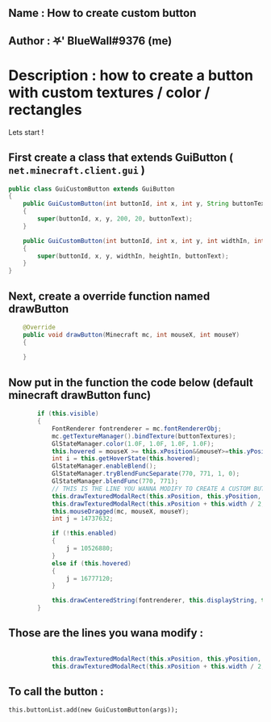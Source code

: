 ## Name : How to create custom button
## Author : ⛧' BlueWall#9376 (me)
# Description : how to create a button with custom textures / color / rectangles

Lets start !
## First create a class that extends GuiButton ( `net.minecraft.client.gui` )
```java
public class GuiCustomButton extends GuiButton
{
    public GuiCustomButton(int buttonId, int x, int y, String buttonText)
    {
        super(buttonId, x, y, 200, 20, buttonText);
    }

    public GuiCustomButton(int buttonId, int x, int y, int widthIn, int heightIn, String buttonText)
    {
        super(buttonId, x, y, widthIn, heightIn, buttonText);
    }
}
```
## Next, create a override function named drawButton
```java
    @Override
    public void drawButton(Minecraft mc, int mouseX, int mouseY)
    {
        
    }
```
## Now put in the function the code below (default minecraft drawButton func)
```java
        if (this.visible)
        {
            FontRenderer fontrenderer = mc.fontRendererObj;
            mc.getTextureManager().bindTexture(buttonTextures);
            GlStateManager.color(1.0F, 1.0F, 1.0F, 1.0F);
            this.hovered = mouseX >= this.xPosition&&mouseY>=this.yPosition&&mouseX<this.xPosition+this.width&&mouseY<this.yPosition+this.height;
            int i = this.getHoverState(this.hovered);
            GlStateManager.enableBlend();
            GlStateManager.tryBlendFuncSeparate(770, 771, 1, 0);
            GlStateManager.blendFunc(770, 771);
            // THIS IS THE LINE YOU WANNA MODIFY TO CREATE A CUSTOM BUTTON
            this.drawTexturedModalRect(this.xPosition, this.yPosition, 0, 46 + i * 20, this.width / 2, this.height);
            this.drawTexturedModalRect(this.xPosition + this.width / 2, this.yPosition, 200 - this.width / 2, 46 + i*20,this.width/2,this.height);
            this.mouseDragged(mc, mouseX, mouseY);
            int j = 14737632;

            if (!this.enabled)
            {
                j = 10526880;
            }
            else if (this.hovered)
            {
                j = 16777120;
            }

            this.drawCenteredString(fontrenderer, this.displayString, this.xPosition + this.width / 2, this.yPosition + (this.height - 8) / 2, j);
        }
```
## Those are the lines you wana modify :
```java

            this.drawTexturedModalRect(this.xPosition, this.yPosition, 0, 46 + i * 20, this.width / 2, this.height);
            this.drawTexturedModalRect(this.xPosition + this.width / 2, this.yPosition, 200 - this.width / 2, 46 + i*20,this.width/2,this.height);
```
## To call the button :
`this.buttonList.add(new GuiCustomButton(args));`
